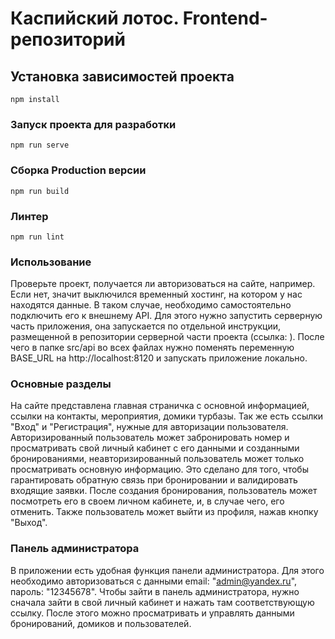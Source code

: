 # Каспийский лотос. Frontend-репозиторий

## Установка зависимостей проекта
```
npm install
```

### Запуск проекта для разработки
```
npm run serve
```

### Сборка Production версии
```
npm run build
```

### Линтер
```
npm run lint
```
### Использование
Проверьте проект, получается ли авторизоваться на сайте, например. Если нет, значит выключился временный хостинг, на котором у нас находятся данные. В таком случае, необходимо самостоятельно подключить его к внешнему API. Для этого нужно запустить серверную часть приложения, она запускается по отдельной инструкции, размещенной в репозитории серверной части проекта (ссылка: ). После чего в папке src/api во всех файлах нужно поменять переменную BASE_URL на http://localhost:8120 и запускать приложение локально. 

### Основные разделы
На сайте представлена главная страничка с основной информацией, ссылки на контакты, мероприятия, домики турбазы. Так же есть ссылки "Вход" и "Регистрация", нужные для авторизации пользователя. Авторизированный пользователь может забронировать номер и просматривать свой личный кабинет с его данными и созданными бронированиями, неавторизированный пользователь может только просматривать основную информацию. Это сделано для того, чтобы гарантировать обратную связь при бронировании и валидировать входящие заявки. 
После создания бронирования, пользователь может посмотреть его в своем личном кабинете, и, в случае чего, его отменить. 
Также пользователь может выйти из профиля, нажав кнопку "Выход". 

### Панель администратора
В приложении есть удобная функция панели администратора. Для этого необходимо авторизоваться с данными email: "admin@yandex.ru", пароль: "12345678". Чтобы зайти в панель администратора, нужно сначала зайти в свой личный кабинет и нажать там соответствующую ссылку. После этого можно просматривать и управлять данными бронирований, домиков и пользователей.
